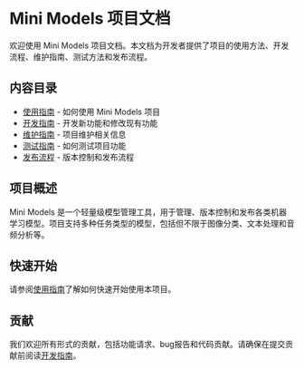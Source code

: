 # Mini Models 项目文档

欢迎使用 Mini Models 项目文档。本文档为开发者提供了项目的使用方法、开发流程、维护指南、测试方法和发布流程。

## 内容目录

- [使用指南](usage.md) - 如何使用 Mini Models 项目
- [开发指南](development.md) - 开发新功能和修改现有功能
- [维护指南](maintenance.md) - 项目维护相关信息
- [测试指南](testing.md) - 如何测试项目功能
- [发布流程](release.md) - 版本控制和发布流程

## 项目概述

Mini Models 是一个轻量级模型管理工具，用于管理、版本控制和发布各类机器学习模型。项目支持多种任务类型的模型，包括但不限于图像分类、文本处理和音频分析等。

## 快速开始

请参阅[使用指南](usage.md)了解如何快速开始使用本项目。

## 贡献

我们欢迎所有形式的贡献，包括功能请求、bug报告和代码贡献。请确保在提交贡献前阅读[开发指南](development.md)。
